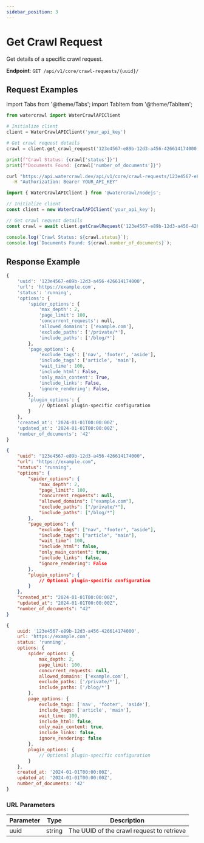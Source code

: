 ```yaml
---
sidebar_position: 3
---
```


# Get Crawl Request

Get details of a specific crawl request.

**Endpoint**: `GET /api/v1/core/crawl-requests/{uuid}/`

## Request Examples

import Tabs from '@theme/Tabs';
import TabItem from '@theme/TabItem';

<Tabs groupId="client-examples">
  <TabItem value="python" label="Python" default>
  
```python
from watercrawl import WaterCrawlAPIClient

# Initialize client
client = WaterCrawlAPIClient('your_api_key')

# Get crawl request details
crawl = client.get_crawl_request('123e4567-e89b-12d3-a456-426614174000')

print(f"Crawl Status: {crawl['status']}")
print(f"Documents Found: {crawl['number_of_documents']}")
```
  </TabItem>
  <TabItem value="curl" label="cURL">

```bash
curl "https://api.watercrawl.dev/api/v1/core/crawl-requests/123e4567-e89b-12d3-a456-426614174000/" \
  -H "Authorization: Bearer YOUR_API_KEY"
```
  </TabItem>
  <TabItem value="node" label="Node.js">

```javascript
import { WaterCrawlAPIClient } from '@watercrawl/nodejs';

// Initialize client
const client = new WaterCrawlAPIClient('your_api_key');

// Get crawl request details
const crawl = await client.getCrawlRequest('123e4567-e89b-12d3-a456-426614174000');

console.log(`Crawl Status: ${crawl.status}`);
console.log(`Documents Found: ${crawl.number_of_documents}`);
```
  </TabItem>
</Tabs>

## Response Example

<Tabs groupId="client-examples">
  <TabItem value="python" label="Python" default>

```python
{
    'uuid': '123e4567-e89b-12d3-a456-426614174000',
    'url': 'https://example.com',
    'status': 'running',
    'options': {
        'spider_options': {
            'max_depth': 2,
            'page_limit': 100,
            'concurrent_requests': null,
            'allowed_domains': ['example.com'],
            'exclude_paths': ['/private/*'],
            'include_paths': ['/blog/*']
        },
        'page_options': {
            'exclude_tags': ['nav', 'footer', 'aside'],
            'include_tags': ['article', 'main'],
            'wait_time': 100,
            'include_html': False,
            'only_main_content': True,
            'include_links': False,
            'ignore_rendering': False,
        },
        'plugin_options': {
            // Optional plugin-specific configuration
        }
    },
    'created_at': '2024-01-01T00:00:00Z',
    'updated_at': '2024-01-01T00:00:00Z',
    'number_of_documents': '42'
}
```
  </TabItem>
  <TabItem value="curl" label="cURL">

```json
{
    "uuid": "123e4567-e89b-12d3-a456-426614174000",
    "url": "https://example.com",
    "status": "running",
    "options": {
        "spider_options": {
            "max_depth": 2,
            "page_limit": 100,
            "concurrent_requests": null,
            "allowed_domains": ["example.com"],
            "exclude_paths": ["/private/*"],
            "include_paths": ["/blog/*"]
        },
        "page_options": {
            "exclude_tags": ["nav", "footer", "aside"],
            "include_tags": ["article", "main"],
            "wait_time": 100,
            "include_html": false,
            "only_main_content": true,
            "include_links": false,
            "ignore_rendering": False
        },
        "plugin_options": {
            // Optional plugin-specific configuration
        }
    },
    "created_at": "2024-01-01T00:00:00Z",
    "updated_at": "2024-01-01T00:00:00Z",
    "number_of_documents": "42"
}
```
  </TabItem>
  <TabItem value="node" label="Node.js">

```javascript
{
    uuid: '123e4567-e89b-12d3-a456-426614174000',
    url: 'https://example.com',
    status: 'running',
    options: {
        spider_options: {
            max_depth: 2,
            page_limit: 100,
            concurrent_requests: null,
            allowed_domains: ['example.com'],
            exclude_paths: ['/private/*'],
            include_paths: ['/blog/*']
        },
        page_options: {
            exclude_tags: ['nav', 'footer', 'aside'],
            include_tags: ['article', 'main'],
            wait_time: 100,
            include_html: false,
            only_main_content: true,
            include_links: false,
            ignore_rendering: false
        },
        plugin_options: {
            // Optional plugin-specific configuration
        }
    },
    created_at: '2024-01-01T00:00:00Z',
    updated_at: '2024-01-01T00:00:00Z',
    number_of_documents: '42'
}
```
  </TabItem>
</Tabs>

### URL Parameters

| Parameter | Type | Description |
|-----------|------|-------------|
| uuid | string | The UUID of the crawl request to retrieve |
